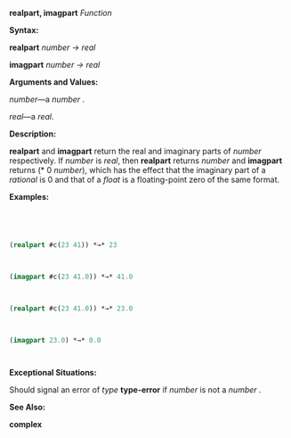 **realpart, imagpart** *Function* 



**Syntax:** 



**realpart** *number → real* 



**imagpart** *number → real* 



**Arguments and Values:** 



*number*—a *number* . 



*real*—a *real*. 



**Description:** 



**realpart** and **imagpart** return the real and imaginary parts of *number* respectively. If *number* is *real*, then **realpart** returns *number* and **imagpart** returns (\* 0 *number*), which has the effect that the imaginary part of a *rational* is 0 and that of a *float* is a floating-point zero of the same format. 



**Examples:**
```lisp
 



(realpart #c(23 41)) *→* 23 



(imagpart #c(23 41.0)) *→* 41.0 



(realpart #c(23 41.0)) *→* 23.0 



(imagpart 23.0) *→* 0.0 




```
**Exceptional Situations:** 



Should signal an error of *type* **type-error** if *number* is not a *number* . 



**See Also:** 



**complex** 







 



 



